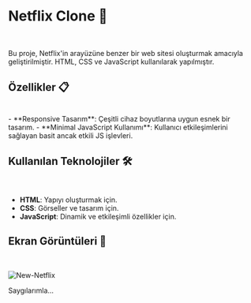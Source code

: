 

# Netflix Clone 🎥
<br/>

Bu proje, Netflix'in arayüzüne benzer bir web sitesi oluşturmak amacıyla geliştirilmiştir. 
HTML, CSS ve JavaScript kullanılarak yapılmıştır.

## Özellikler 📋
<br/>
- **Responsive Tasarım**: Çeşitli cihaz boyutlarına uygun esnek bir tasarım.
- **Minimal JavaScript Kullanımı**: Kullanıcı etkileşimlerini sağlayan basit ancak etkili JS işlevleri.

## Kullanılan Teknolojiler 🛠️
<br/>

- **HTML**: Yapıyı oluşturmak için.
- **CSS**: Görseller ve tasarım için.
- **JavaScript**: Dinamik ve etkileşimli özellikler için.

  
## Ekran Görüntüleri 🌟
<br/>

![New-Netflix](https://github.com/user-attachments/assets/c13d8ea0-42c1-436a-90e6-cd9a4c4448a5)

Saygılarımla...
